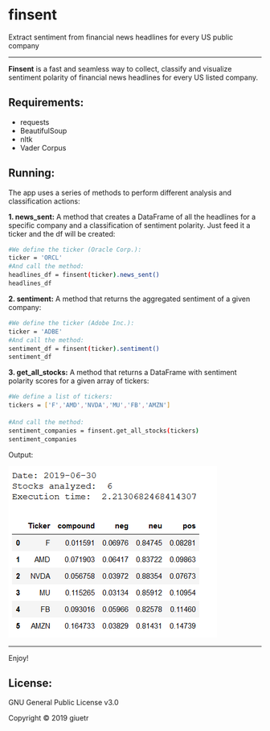# finsent
Extract sentiment from financial news headlines for every US public company

------------- 

**Finsent** is a fast and seamless way to collect, classify and visualize sentiment polarity of financial news headlines for every US listed company.


Requirements:
------------- 
- requests
- BeautifulSoup
- nltk
- Vader Corpus

Running:
------------- 

The app uses a series of methods to perform different analysis and classification actions:

**1. news_sent:**
A method that creates a DataFrame of all the headlines for a specific company and a classification of sentiment polarity. Just feed it a ticker and the df will be created:

```bash
#We define the ticker (Oracle Corp.):
ticker = 'ORCL'
#And call the method:
headlines_df = finsent(ticker).news_sent()
headlines_df
```

**2. sentiment:**
A method that returns the aggregated sentiment of a given company:

```bash
#We define the ticker (Adobe Inc.):
ticker = 'ADBE'
#And call the method:
sentiment_df = finsent(ticker).sentiment()
sentiment_df
```

**3. get_all_stocks:**
A method that returns a DataFrame with sentiment polarity scores for a given array of tickers:

```bash
#We define a list of tickers:
tickers = ['F','AMD','NVDA','MU','FB','AMZN']

#And call the method:
sentiment_companies = finsent.get_all_stocks(tickers)
sentiment_companies
```
Output:

![](https://github.com/giuetr/finsent/blob/master/assets/sample.png)

 ------------- 

Enjoy!

License:
-------------

GNU General Public License v3.0

Copyright © 2019 giuetr

